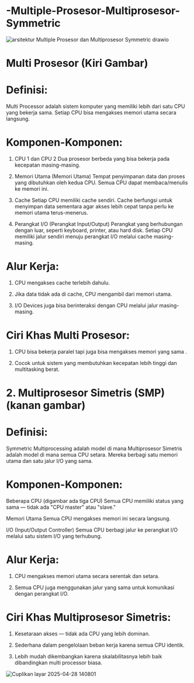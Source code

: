 # -Multiple-Prosesor-Multiprosesor-Symmetric

![arsitektur Multiple Prosesor dan Multiprosesor Symmetric drawio](https://github.com/user-attachments/assets/488965cf-81af-44ae-94ba-ad652721dfe3)

# Multi  Prosesor (Kiri Gambar)

# Definisi: 
Multi Processor adalah sistem komputer yang memiliki lebih dari satu CPU yang bekerja sama. Setiap CPU bisa mengakses memori utama secara langsung.

# Komponen-Komponen:
1. CPU 1 dan CPU 2
Dua prosesor berbeda yang bisa bekerja pada kecepatan masing-masing.

2. Memori Utama (Memori Utama)
Tempat penyimpanan data dan proses yang dibutuhkan oleh kedua CPU.
Semua CPU dapat membaca/menulis ke memori ini.

3. Cache
Setiap CPU memiliki cache sendiri. Cache berfungsi untuk menyimpan data sementara agar akses lebih cepat tanpa perlu ke memori utama terus-menerus.

3. Perangkat I/O (Perangkat Input/Output)
Perangkat yang berhubungan dengan luar, seperti keyboard, printer, atau hard disk.
Setiap CPU memiliki jalur sendiri menuju perangkat I/O melalui cache masing-masing.

# Alur Kerja:

1. CPU mengakses cache terlebih dahulu.

2. Jika data tidak ada di cache, CPU mengambil dari memori utama.

3. I/O Devices juga bisa berinteraksi dengan CPU melalui jalur masing-masing.

# Ciri Khas Multi Prosesor:

1. CPU bisa bekerja paralel tapi juga bisa mengakses memori yang sama .

2. Cocok untuk sistem yang membutuhkan kecepatan lebih tinggi dan multitasking berat.







# 2. Multiprosesor Simetris (SMP) (kanan gambar)
# Definisi:
Symmetric Multiprocessing adalah model di mana Multiprosesor Simetris adalah model di mana semua CPU setara. Mereka berbagi satu memori utama dan satu jalur I/O yang sama.

# Komponen-Komponen:
Beberapa CPU (digambar ada tiga CPU)
Semua CPU memiliki status yang sama — tidak ada "CPU master" atau "slave."

Memori Utama
Semua CPU mengakses memori ini secara langsung.

I/O (Input/Output Controller)
Semua CPU berbagi jalur ke perangkat I/O melalui satu sistem I/O yang terhubung.


# Alur Kerja:

1. CPU mengakses memori utama secara serentak dan setara.

2. Semua CPU juga menggunakan jalur yang sama untuk komunikasi dengan perangkat I/O.



# Ciri Khas Multiprosesor Simetris:

1. Kesetaraan akses — tidak ada CPU yang lebih dominan.

2. Sederhana dalam pengelolaan beban kerja karena semua CPU identik.

3. Lebih mudah dikembangkan karena skalabilitasnya lebih baik dibandingkan multi processor biasa.

![Cuplikan layar 2025-04-28 140801](https://github.com/user-attachments/assets/ce6ca12a-9247-4a2a-9188-f665f4a844d0)
